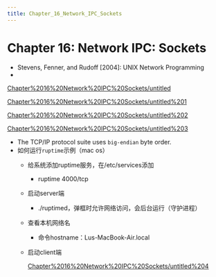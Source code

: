 ```yaml
---
title: Chapter_16_Network_IPC_Sockets
---
```


# Chapter 16: Network IPC: Sockets

- Stevens, Fenner, and Rudoff [2004]: UNIX Network Programming
- 

[Chapter%2016%20Network%20IPC%20Sockets/untitled](Chapter%2016%20Network%20IPC%20Sockets/untitled)

[Chapter%2016%20Network%20IPC%20Sockets/untitled%201](Chapter%2016%20Network%20IPC%20Sockets/untitled%201)

[Chapter%2016%20Network%20IPC%20Sockets/untitled%202](Chapter%2016%20Network%20IPC%20Sockets/untitled%202)

[Chapter%2016%20Network%20IPC%20Sockets/untitled%203](Chapter%2016%20Network%20IPC%20Sockets/untitled%203)

- The TCP/IP protocol suite uses `big-endian` byte order.
- 如何运行`ruptime`示例（mac os）
    - 给系统添加ruptime服务，在/etc/services添加
        - ruptime 4000/tcp
    - 启动server端
        - ./ruptimed，弹框时允许网络访问，会后台运行（守护进程）
    - 查看本机网络名
        - 命令hostname：Lus-MacBook-Air.local
    - 启动client端
        
        [Chapter%2016%20Network%20IPC%20Sockets/untitled%204](Chapter%2016%20Network%20IPC%20Sockets/untitled%204)